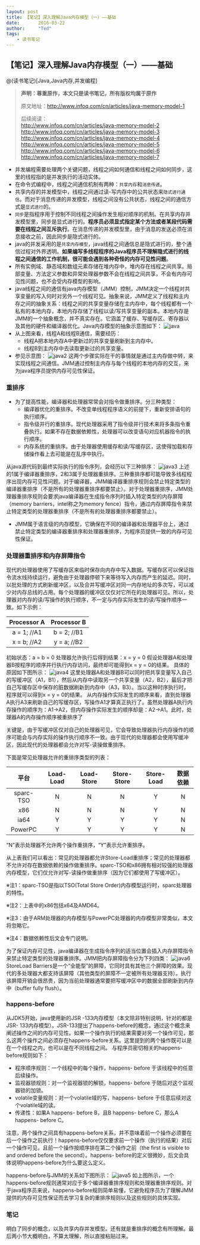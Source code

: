 ```yaml
---
layout: post
title: 【笔记】深入理解Java内存模型（一）——基础
date:       2016-03-22
author:     "Ted"
tags:
    - 读书笔记
---
```


## 【笔记】深入理解Java内存模型（一）——基础

@(读书笔记)[Java,Java内存,并发编程]

>**声明：尊重原作，本文只是读书笔记，所有版权均属于原作**  
>
> 原文地址：http://www.infoq.com/cn/articles/java-memory-model-1 
>  
> 后续阅读：  
> http://www.infoq.com/cn/articles/java-memory-model-2  
> http://www.infoq.com/cn/articles/java-memory-model-3  
> http://www.infoq.com/cn/articles/java-memory-model-4  
> http://www.infoq.com/cn/articles/java-memory-model-5  
> http://www.infoq.com/cn/articles/java-memory-model-6  
> http://www.infoq.com/cn/articles/java-memory-model-7  


* 并发编程需要处理两个关键问题，线程之间如何通信和线程之间如何同步，这里的线程指的是并发执行的活动实体。
* 在命令式编程中，线程之间通信机制有两种：`共享内存`和`消息传递`。
* 共享内存的并发模型中，线程之间通过读-写内存中的公共状态来`隐式进行通信`。而对于消息传递的并发模型，线程之间没有公共状态，线程之间的通信方式是`显式进行`的。
* `同步`是指程序用于控制不同线程之间操作发生相对顺序的机制。在共享内存并发模型里，同步是显式进行的。**程序员必须显式指定某个方法或者某段代码需要在线程之间互斥执行**。在消息传递的并发模型里，由于消息的发送必须在消息接收之前，因此同步是隐式进行的。
* java的并发采用的是`共享内存模型`，java线程之间通信总是隐式进行的，整个通信过程对外界透明。**如果编写多线程程序的Java程序员不理解隐式进行的线程之间通信的工作机制，很可能会遇到各种奇怪的内存可见性问题**。
* 所有实例域、静态域和数组元素存储在堆内存中，堆内存在线程之间共享。局部变量、方法定义参数和异常处理器参数不会在线程之间共享，不会有内存可见性问题，也不会受内存模型的影响。
* java线程之间的通信有java内存模型（JMM）控制，JMM决定一个线程对共享变量的写入何时对另外一个线程可见。抽象来说，JMM定义了线程和主内存之间的抽象关系：线程之间的共享变量存储在主内存中，每个线程都有一个私有的本地内存，本地内存存储了线程以读/写共享变量的副本。本地内存是JMM的一个抽象概念，并不真实存在。它涵盖了缓存、写缓存区、寄存器以及其他的硬件和编译器优化。Java内存模型的抽象示意图如下：
![java][1]
* 从上图来看，线程A和线程B通信，需要经历：
  - 线程A把本地内存A中更新过的共享变量刷新到主内存中。
  - 线程B到主内存中去读取更新过的共享变量。
* 参见示意图：
![java2][2]
这两个步骤实际在干的事情就是通过主内存做中转，来实现线程之间通信。JMM通过控制主内存与每个线程的本地内存的交互，来为java程序员提供内存可见性保证。

### 重排序

* 为了提高性能，编译器和处理器常常会对指令做重排序。分三种类型：
  - 编译器优化的重排序。不改变单线程程序语义的前提下，重新安排语句的执行顺序。
  - 指令级并行的重排序。现代处理器采用了指令级并行技术来将多条指令重叠执行。如果不存在数据依赖性，处理器可以改变语句对应机器指令的执行顺序。
  - 内存系统的重排序。由于处理器使用缓存和读/写缓存区，这使得加载和存储操作看上去可能是在乱序中执行。
 
 从java源代码到最终实际执行的指令序列，会经历以下三种排序：
 ![java3][3]
上述的1属于编译器重排序，2和3属于处理器重排序。三种重排序都可能导致多线程程序出现内存可见性问题。对于编译器，JMM编译器重排序规则会禁止特定类型的编译器重排序（不是所有的处理器重排序都要禁止）。对于处理器重排序，JMM处理器重排序规则会要求java编译器在生成指令序列时插入特定类型的内存屏障（memory barriers，intel称之为memory fence）指令，通过内存屏障指令来禁止特定类型的处理器重排序（不是所有的处理器重排序都要禁止）。

* JMM属于语言级的内存模型，它确保在不同的编译器和处理器平台上，通过禁止特定类型的编译器重排序和处理器重排序，为程序员提供一致的内存可见性保证。

### 处理器重排序和内存屏障指令

现代的处理器使用了写缓存区来临时保存向内存中写入数据。写缓存区可以保证指令流水线持续运行，避免由于处理器停顿下来等待写入内存而产生的延迟。同时，以批处理的方式刷新缓冲区，以及合并写缓冲区对同一内存地址的多次写，可以减少对内存总线的占用。每个处理器的缓冲区仅仅对它所在的处理器可见。所以，处理器对内存的读/写操作的执行顺序，不一定与内存实际发生的读/写操作顺序一致。如下示例：  

| Processor A|Processor B|
| :--------: |:--------:|
| a = 1; //A1|b = 2; //B1|
| x = b; //A2|y = a; //B2|

初始状态：a = b = 0
处理器允许执行后得到结果：x = y = 0
假设处理器A和处理器B按程序的顺序并行执行内存访问，最终却可能得到x = y = 0的结果。
具体的原因如下图所示：
![java4][4]
这里处理器A和处理器B可以同时把共享变量写入自己的写缓冲区（A1，B1），然后从内存中读取另一个共享变量（A2，B2），最后才把自己写缓存区中保存的脏数据刷新到内存中（A3，B3）。当以这种时序执行时，程序就可以得到x = y = 0的结果。
从内存操作实际发生的顺序来看，直到处理器A执行A3来刷新自己的写缓存区，写操作A1才算真正执行了。虽然处理器A执行内存操作的顺序为：A1->A2，但内存操作实际发生的顺序却是：A2->A1。此时，处理器A的内存操作顺序被重排序了

关键是，由于写缓冲区仅对自己的处理器可见，它会导致处理器执行内存操作的顺序可能会与内存实际的操作执行顺序不一致。由于现代的处理器都会使用写缓冲区，因此现代的处理器都会允许对写-读操做重排序。

下面是常见处理器允许的重排序类型的列表：

| 平台 |Load-Load|Load-Store|Store-Store|Store-Load|数据依赖|
|:----:|:----:| :----:|:----:|:----:|:----:|
|sparc-TSO|N|N|N|Y|N|
|x86|N|N|N|Y|N|
|ia64|Y|Y|Y|Y|N|
|PowerPC|Y|Y|Y|Y|N|

“N”表示处理器不允许两个操作重排序，“Y”表示允许重排序。

从上表我们可以看出：常见的处理器都允许Store-Load重排序；常见的处理器都不允许对存在数据依赖的操作做重排序。sparc-TSO和x86拥有相对较强的处理器内存模型，它们仅允许对写-读操作做重排序（因为它们都使用了写缓冲区）。

※注1：sparc-TSO是指以TSO(Total Store Order)内存模型运行时，sparc处理器的特性。

※注2：上表中的x86包括x64及AMD64。

※注3：由于ARM处理器的内存模型与PowerPC处理器的内存模型非常类似，本文将忽略它。

※注4：数据依赖性后文会专门说明。

为了保证内存可见性，java编译器在生成指令序列的适当位置会插入内存屏障指令来禁止特定类型的处理器重排序。JMM把内存屏障指令分为下列四类：
![java6][6]
StoreLoad Barriers是一个“全能型”的屏障，它同时具有其他三个屏障的效果。现代的多处理器大都支持该屏障（其他类型的屏障不一定被所有处理器支持）。执行该屏障开销会很昂贵，因为当前处理器通常要把写缓冲区中的数据全部刷新到内存中（buffer fully flush）。

### happens-before

从JDK5开始，java使用新的JSR -133内存模型（本文除非特别说明，针对的都是JSR- 133内存模型）。JSR-133提出了happens-before的概念，通过这个概念来阐述操作之间的内存可见性。如果一个操作执行的结果需要对另一个操作可见，那么这两个操作之间必须存在happens-before关系。这里提到的两个操作既可以是在一个线程之内，也可以是在不同线程之间。 与程序员密切相关的happens-before规则如下：
* 程序顺序规则：一个线程中的每个操作，happens- before 于该线程中的任意后续操作。
* 监视器锁规则：对一个监视器锁的解锁，happens- before 于随后对这个监视器锁的加锁。
* volatile变量规则：对一个volatile域的写，happens- before 于任意后续对这个volatile域的读。
* 传递性：如果A happens- before B，且B happens- before C，那么A happens- before C。

注意，两个操作之间具有happens-before关系，并不意味着前一个操作必须要在后一个操作之前执行！happens-before仅仅要求前一个操作（执行的结果）对后一个操作可见，且前一个操作按顺序排在第二个操作之前（the first is visible to and ordered before the second）。happens- before的定义很微妙，后文会具体说明happens-before为什么要这么定义。

happens-before与JMM的关系如下图所示：
![java5][5]
如上图所示，一个happens-before规则通常对应于多个编译器重排序规则和处理器重排序规则。对于java程序员来说，happens-before规则简单易懂，它避免程序员为了理解JMM提供的内存可见性保证而去学习复杂的重排序规则以及这些规则的具体实现。

### 笔记
明白了同步的概念，以及共享内存并发模型。还有就是重排序的概念有所理解。最后两小节大概明白，不算太理解，所以直接粘贴过来。

[1]:http://7vzsca.com1.z0.glb.clouddn.com/2016_03_22_11.png_img800wNoWm
[2]:http://7vzsca.com1.z0.glb.clouddn.com/2016_03_22_22.png_img800wNoWm
[3]:http://7vzsca.com1.z0.glb.clouddn.com/2016_03_22_33.png_img800wNoWm
[4]:http://7vzsca.com1.z0.glb.clouddn.com/2016_03_22_44.png_img800wNoWm
[5]:http://7vzsca.com1.z0.glb.clouddn.com/2016_03_22_55.png_img800wNoWm
[6]:http://7vzsca.com1.z0.glb.clouddn.com/2016_03_22_66.png_img800wNoWm


